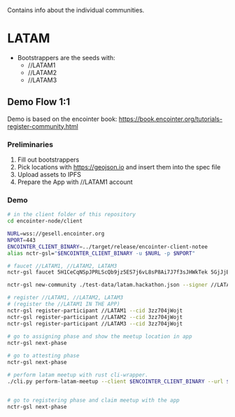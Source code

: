 Contains info about the individual communities.

# LATAM
* Bootstrappers are the seeds with:
   * //LATAM1
   * //LATAM2
   * //LATAM3


## Demo Flow 1:1
Demo is based on the encointer book: https://book.encointer.org/tutorials-register-community.html

### Preliminaries
1. Fill out bootstrappers
2. Pick locations with https://geojson.io and insert them into the spec file
3. Upload assets to IPFS
4. Prepare the App with //LATAM1 account
### Demo
```bash
# in the client folder of this repository
cd encointer-node/client

NURL=wss://gesell.encointer.org
NPORT=443
ENCOINTER_CLIENT_BINARY=../target/release/encointer-client-notee
alias nctr-gsl="$ENCOINTER_CLIENT_BINARY -u $NURL -p $NPORT"

# faucet //LATAM1, //LATAM2, LATAM3
nctr-gsl faucet 5H1CeCqNSpJPRLScQb9jz5ES7j6vL8sP8Ai7J7f3sJHWkTek 5GjJjBPg8XzD2RMzFSV2Qq42CxBdJsND9fRoBtxCqmYNJA4M 5D83c6U4cpnJRUFi9hZZroBPzB2g2sd91eFT3Rm2QTp7ZJau

nctr-gsl new-community ./test-data/latam.hackathon.json --signer //LATAM1

# register //LATAM1, //LATAM2, LATAM3
# (register the //LATAM1 IN THE APP)
nctr-gsl register-participant //LATAM1 --cid 3zz704jWojt
nctr-gsl register-participant //LATAM2 --cid 3zz704jWojt
nctr-gsl register-participant //LATAM3 --cid 3zz704jWojt
 
# go to assigning phase and show the meetup location in app
nctr-gsl next-phase

# go to attesting phase
nctr-gsl next-phase

# perform latam meetup with rust cli-wrapper.
./cli.py perform-latam-meetup --client $ENCOINTER_CLIENT_BINARY --url $NURL --port $PORT


# go to registering phase and claim meetup with the app
nctr-gsl next-phase
```

